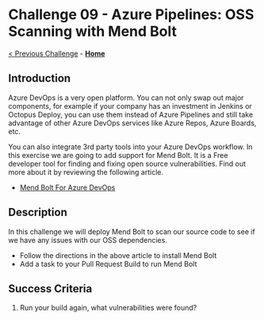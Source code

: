 # Challenge 09 - Azure Pipelines: OSS Scanning with Mend Bolt

[< Previous Challenge](./Challenge-08.md) - **[Home](../README.md)**

## Introduction

Azure DevOps is a very open platform. You can not only swap out major components, for example if your company has an investment in Jenkins or Octopus Deploy, you can use them instead of Azure Pipelines and still take advantage of other Azure DevOps services like Azure Repos, Azure Boards, etc. 

You can also integrate 3rd party tools into your Azure DevOps workflow. In this exercise we are going to add support for Mend Bolt. It is a Free developer tool for finding and fixing open source vulnerabilities. Find out more about it by reviewing the following article. 

- [Mend Bolt For Azure DevOps](https://www.mend.io/free-developer-tools/bolt/)

## Description

In this challenge we will deploy Mend Bolt to scan our source code to see if we have any issues with our OSS dependencies. 

- Follow the directions in the above article to install Mend Bolt
- Add a task to your Pull Request Build to run Mend Bolt

## Success Criteria

1. Run your build again, what vulnerabilities were found?
